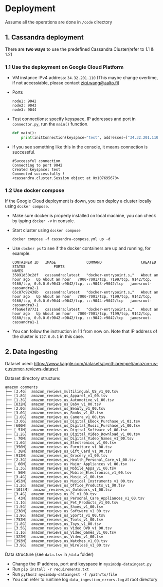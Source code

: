 # Deployment

Assume all the operations are done in `/code` directory

## 1. Cassandra deployment

There are **two ways** to use the predefined Cassandra Cluster(refer to 1.1 & 1.2)

### 1.1 Use the deployment on Google Cloud Platform

- VM instance IPv4 address: `34.32.201.110` (This maybe change overtime, if not accessiable, please contact <ziqi.wang@aalto.fi>)
- Ports

    ```shell
    node1: 9042
    node2: 9043
    node3: 9044
    ```

- Test connections: specify keyspace, IP addresses and port in `connector.py`, run the `main()` function.

    ```python
    def main():
        print(initConnection(keyspace="test", addresses=["34.32.201.110",], port=9042))
    ```

- If you see something like this in the console, it means connection is successful.

    ```shell
    #Successful connection
    Connecting to port 9042
    Created keyspace: test
    Connected successfully !
    <cassandra.cluster.Session object at 0x107695670>
    ```

### 1.2 Use docker compose

If the Google Cloud deployment is down, you can deploy a cluster locally using `docker compose`.

- Make sure docker is properly installed on local machine, you can check by typing `docker -v` in console.
- Start cluster using `docker compose`

    ```shell
    docker compose -f cassandra-compose.yml up -d
    ```

- Use `docker ps` to see if the docker containers are up and running, for example.

    ```shell
    CONTAINER ID   IMAGE              COMMAND                  CREATED             STATUS             PORTS                                                                                    NAMES
    35091d50c2df   cassandra:latest   "docker-entrypoint.s…"   About an hour ago   Up About an hour   7000-7001/tcp, 7199/tcp, 9142/tcp, 9160/tcp, 0.0.0.0:9043->9042/tcp, :::9043->9042/tcp   jamesroot-cassandra2-1
    65c87c92438b   cassandra:latest   "docker-entrypoint.s…"   About an hour ago   Up About an hour   7000-7001/tcp, 7199/tcp, 9142/tcp, 9160/tcp, 0.0.0.0:9044->9042/tcp, :::9044->9042/tcp   jamesroot-cassandra3-1
    4f6a6ef87731   cassandra:latest   "docker-entrypoint.s…"   About an hour ago   Up About an hour   7000-7001/tcp, 7199/tcp, 9142/tcp, 9160/tcp, 0.0.0.0:9042->9042/tcp, :::9042->9042/tcp   jamesroot-cassandra1-1
    ```

- You can follow the instruction in 1.1 from now on. Note that IP address of the cluster is `127.0.0.1` in this case.

## 2. Data ingesting

Dataset used: <https://www.kaggle.com/datasets/cynthiarempel/amazon-us-customer-reviews-dataset>

Dataset directory structure:

```tree
amazon comments
├── [3.4G]  amazon_reviews_multilingual_US_v1_00.tsv
├── [1.8G]  amazon_reviews_us_Apparel_v1_00.tsv
├── [1.3G]  amazon_reviews_us_Automotive_v1_00.tsv
├── [832M]  amazon_reviews_us_Baby_v1_00.tsv
├── [2.0G]  amazon_reviews_us_Beauty_v1_00.tsv
├── [3.0G]  amazon_reviews_us_Books_v1_02.tsv
├── [1.0G]  amazon_reviews_us_Camera_v1_00.tsv
├── [3.0G]  amazon_reviews_us_Digital_Ebook_Purchase_v1_01.tsv
├── [600M]  amazon_reviews_us_Digital_Music_Purchase_v1_00.tsv
├── [ 51M]  amazon_reviews_us_Digital_Software_v1_00.tsv
├── [1.2G]  amazon_reviews_us_Digital_Video_Download_v1_00.tsv
├── [ 70M]  amazon_reviews_us_Digital_Video_Games_v1_00.tsv
├── [1.6G]  amazon_reviews_us_Electronics_v1_00.tsv
├── [350M]  amazon_reviews_us_Furniture_v1_00.tsv
├── [ 38M]  amazon_reviews_us_Gift_Card_v1_00.tsv
├── [912M]  amazon_reviews_us_Grocery_v1_00.tsv
├── [2.3G]  amazon_reviews_us_Health_Personal_Care_v1_00.tsv
├── [ 60M]  amazon_reviews_us_Major_Appliances_v1_00.tsv
├── [1.3G]  amazon_reviews_us_Mobile_Apps_v1_00.tsv
├── [ 56M]  amazon_reviews_us_Mobile_Electronics_v1_00.tsv
├── [3.4G]  amazon_reviews_us_Music_v1_00.tsv
├── [453M]  amazon_reviews_us_Musical_Instruments_v1_00.tsv
├── [1.2G]  amazon_reviews_us_Office_Products_v1_00.tsv
├── [1013M]  amazon_reviews_us_Outdoors_v1_00.tsv
├── [3.4G]  amazon_reviews_us_PC_v1_00.tsv
├── [ 43M]  amazon_reviews_us_Personal_Care_Appliances_v1_00.tsv
├── [1.1G]  amazon_reviews_us_Pet_Products_v1_00.tsv
├── [1.5G]  amazon_reviews_us_Shoes_v1_00.tsv
├── [238M]  amazon_reviews_us_Software_v1_00.tsv
├── [1.9G]  amazon_reviews_us_Sports_v1_00.tsv
├── [752M]  amazon_reviews_us_Tools_v1_00.tsv
├── [1.8G]  amazon_reviews_us_Toys_v1_00.tsv
├── [3.5G]  amazon_reviews_us_Video_DVD_v1_00.tsv
├── [1.1G]  amazon_reviews_us_Video_Games_v1_00.tsv
├── [322M]  amazon_reviews_us_Video_v1_00.tsv
├── [393M]  amazon_reviews_us_Watches_v1_00.tsv
└── [3.9G]  amazon_reviews_us_Wireless_v1_00.tsv
```

Data structure (see `data.tsv` in `/data` folder)

- Change the IP address, port and keyspace in `mysimbdp-dataingest.py`
- Run `pip install -r requirements.txt`
- Run `python3 mysimbdp-dataingest -f /path/to/file`
- You can refer to runtime log `data_ingestion_errors.log` at root directory
